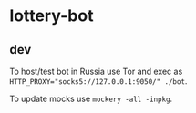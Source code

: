 # lottery-bot

## dev

To host/test bot in Russia use Tor and exec as `HTTP_PROXY="socks5://127.0.0.1:9050/" ./bot`.

To update mocks use `mockery -all -inpkg`.
